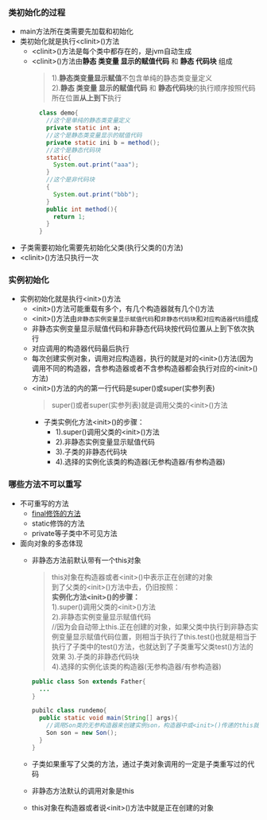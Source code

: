 ### 类初始化的过程
  + main方法所在类需要先加载和初始化
  + 类初始化就是执行\<clinit>()方法
    * \<clinit>()方法是每个类中都存在的，是jvm自动生成
    * \<clinit>()方法由**静态 类变量 显示的赋值代码** 和 **静态 代码块** 组成
      > 1).**静态类变量显示赋值**不包含单纯的静态类变量定义<br>
      2).**静态 类变量 显示的赋值代码** 和 **静态代码块**的执行顺序按照代码所在位置**从上到下**执行
      ```java
        class demo{
          //这个是单纯的静态类变量定义
          private static int a;
          //这个是静态类变量显示的赋值代码
          private static ini b = method();
          //这个是静态代码块
          static{
            System.out.print("aaa");
          }
          //这个是非代码块
          {
            System.out.print("bbb");
          }
          public int method(){
            return 1;
          }
        }
      ```
  + 子类需要初始化需要先初始化父类(执行父类的<clinit>()方法)
  + \<clinit>()方法只执行一次

### 实例初始化
  + 实例初始化就是执行\<init>()方法
    * \<init>()方法可能重载有多个，有几个构造器就有几个<init>()方法
    * \<init>()方法由`非静态实例变量显示赋值代码`和`非静态代码块`和`对应构造器代码`组成
    * 非静态实例变量显示赋值代码和非静态代码块按代码位置从上到下依次执行
    * 对应调用的构造器代码最后执行
    * 每次创建实例对象，调用对应构造器，执行的就是对的\<init>()方法(因为调用不同的构造器，含参构造器或者不含参构造器都会执行对应的\<init>()方法)
    * \<init>()方法的内的第一行代码是super()或super(实参列表)
      > super()或者super(实参列表)就是调用父类的\<init>()方法
      * 子类实例化方法\<init>()的步骤：
        * 1).super()调用父类的\<init>()方法
        * 2).非静态实例变量显示赋值代码
        * 3).子类的非静态代码块
        * 4).选择的实例化该类的构造器(无参构造器/有参构造器)

### 哪些方法不可以重写
  + 不可重写的方法
    * [final修饰的方法](https://www.cnblogs.com/shadow-shine/p/9614072.html)
    * static修饰的方法
    * private等子类中不可见方法
  + 面向对象的多态体现
    * 非静态方法前默认带有一个this对象
      > this对象在构造器或者\<init>()中表示正在创建的对象<br>
        到了父类的\<init>()方法中去，仍旧按照：<br>
        **实例化方法\<init>()的步骤：**<br>
        1).super()调用父类的\<init>()方法<br>
        2).非静态实例变量显示赋值代码<br> //因为会自动带上this.正在创建的对象，如果父类中执行到非静态实例变量显示赋值代码位置，则相当于执行了this.test()也就是相当于执行了子类中的test()方法，也就达到了子类重写父类test()方法的效果
        3).子类的非静态代码块<br>
        4).选择的实例化该类的构造器(无参构造器/有参构造器)<br>
        
      ```java
      public class Son extends Father{
        ...
      }
      
      pubilc class rundemo{
        public static void main(String[] args){
          //调用Son类的无参构造器来创建实例son，构造器中或<init>()传递的this就是代指的Son这个类
          Son son = new Son();
        }
      }
      ```
    * 子类如果重写了父类的方法，通过子类对象调用的一定是子类重写过的代码
    * 非静态方法默认的调用对象是this
    * this对象在构造器或者说\<init>()方法中就是正在创建的对象
        
